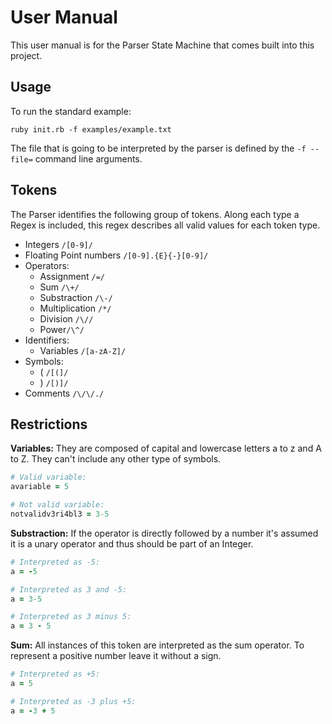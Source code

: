 # User Manual
This user manual is for the Parser State Machine that comes built into this project.

## Usage

To run the standard example:
```
ruby init.rb -f examples/example.txt 
```

The file that is going to be interpreted by the parser is defined by the ``-f --file=`` command line arguments.

## Tokens
The Parser identifies the following group of tokens. Along each type a Regex is included,
this regex describes all valid values for each token type.

* Integers ``/[0-9]/``
* Floating Point numbers ``/[0-9].{E}{-}[0-9]/``
* Operators:
    * Assignment ``/=/``
    * Sum ``/\+/``
    * Substraction ``/\-/``
    * Multiplication ``/*/``
    * Division ``/\//`` 
    * Power``/\^/``
* Identifiers:
    * Variables ``/[a-zA-Z]/``
* Symbols:
    * ( ``/[(]/``
    * ) ``/[)]/``
* Comments ``/\/\/./``

## Restrictions

__Variables:__ They are composed of capital and lowercase letters a to z and A to Z. They can't include any other type of symbols.
```ruby
# Valid variable:
avariable = 5

# Not valid variable:
notvalidv3ri4bl3 = 3-5
```


__Substraction:__ If the operator is directly followed by a number it's assumed it is a unary operator and thus should be part of an Integer.
```ruby
# Interpreted as -5:
a = -5

# Interpreted as 3 and -5:
a = 3-5

# Interpreted as 3 minus 5:
a = 3 - 5
```

__Sum:__ All instances of this token are interpreted as the sum operator. To represent a positive number leave it without a sign.
```ruby
# Interpreted as +5:
a = 5

# Interpreted as -3 plus +5:
a = -3 + 5
```
